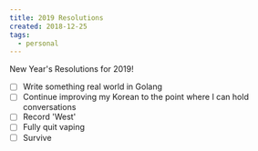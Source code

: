 ```yaml
---
title: 2019 Resolutions
created: 2018-12-25
tags:
  - personal
---
```


New Year's Resolutions for 2019!

* [ ] Write something real world in Golang
* [ ] Continue improving my Korean to the point where I can hold conversations
* [ ] Record 'West'
* [ ] Fully quit vaping
* [ ] Survive
